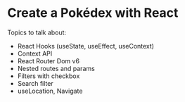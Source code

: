 # Create a Pokédex with React
Topics to talk about:
- React Hooks (useState, useEffect, useContext)
- Context API
- React Router Dom v6
- Nested routes and params
- Filters with checkbox
- Search filter
- useLocation, Navigate
